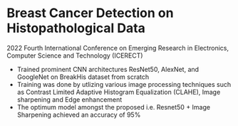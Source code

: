 # Breast Cancer Detection on Histopathological Data                                                          
2022 Fourth International Conference on Emerging Research in Electronics, Computer Science and Technology (ICERECT)
<ul>
<li>Trained prominent CNN architectures ResNet50, AlexNet, and GoogleNet on BreakHis dataset from scratch
<li>Training was done by utlizing various image processing techniques such as Contrast Limited Adaptive Histogram Equalization (CLAHE), Image sharpening and Edge enhancement
<li>The optimum model amongst the proposed i.e. Resnet50 + Image Sharpening achieved an accuracy of 95%
</ul>

